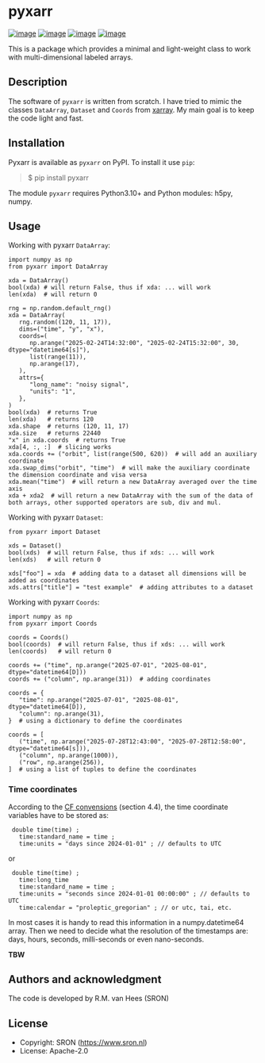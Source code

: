 # pyxarr
[![image](https://img.shields.io/pypi/v/pyxarr.svg?label=release)](https://github.com/rmvanhees/pyxarr/)
[![image](https://img.shields.io/pypi/l/pyxarr.svg)](https://github.com/rmvanhees/pyxarr/LICENSE)
[![image](https://img.shields.io/pypi/dm/pyxarr.svg)](https://pypi.org/project/pyxarr/)
[![image](https://img.shields.io/pypi/status/pyxarr.svg?label=status)](https://pypi.org/project/pyxarr/)

This is a package which provides a minimal and light-weight class to work with
multi-dimensional labeled arrays.

## Description
The software of `pyxarr` is written from scratch. 
I have tried to mimic the classes `DataArray`, `Dataset` and `Coords` from
[xarray](https://xarray.dev/). 
My main goal is to keep the code light and fast.


## Installation
Pyxarr is available as `pyxarr` on PyPI. To install it use `pip`:

> $ pip install pyxarr

The module `pyxarr` requires Python3.10+ and Python modules: h5py, numpy. 

## Usage

Working with pyxarr `DataArray`:
```
import numpy as np
from pyxarr import DataArray

xda = DataArray()
bool(xda) # will return False, thus if xda: ... will work
len(xda)  # will return 0

rng = np.random.default_rng()
xda = DataArray(
   rng.random((120, 11, 17)),
   dims=("time", "y", "x"),
   coords=(
      np.arange("2025-02-24T14:32:00", "2025-02-24T15:32:00", 30, dtype="datetime64[s]"),
      list(range(11)),
      np.arange(17),
   ),
   attrs={
      "long_name": "noisy signal",
      "units": "1",
   },
)
bool(xda)  # returns True
len(xda)   # returns 120
xda.shape  # returns (120, 11, 17)
xda.size   # returns 22440
"x" in xda.coords  # returns True
xda[4, :, :]  # slicing works
xda.coords += ("orbit", list(range(500, 620))  # will add an auxiliary coordinate
xda.swap_dims("orbit", "time")  # will make the auxiliary coordinate the dimension coordinate and visa versa
xda.mean("time")  # will return a new DataArray averaged over the time axis
xda + xda2  # will return a new DataArray with the sum of the data of both arrays, other supported operators are sub, div and mul.
```

Working with pyxarr `Dataset`:
```
from pyxarr import Dataset

xds = Dataset()
bool(xds)  # will return False, thus if xds: ... will work
len(xds)   # will return 0

xds["foo"] = xda  # adding data to a dataset all dimensions will be added as coordinates
xds.attrs["title"] = "test example"  # adding attributes to a dataset
```

Working with pyxarr `Coords`:
```
import numpy as np
from pyxarr import Coords

coords = Coords()
bool(coords)  # will return False, thus if xds: ... will work
len(coords)   # will return 0

coords += ("time", np.arange("2025-07-01", "2025-08-01", dtype="datetime64[D]))
coords += ("column", np.arange(31))  # adding coordinates

coords = {
   "time": np.arange("2025-07-01", "2025-08-01", dtype="datetime64[D]),
   "column": np.arange(31),
}  # using a dictionary to define the coordinates

coords = [
   ("time", np.arange("2025-07-28T12:43:00", "2025-07-28T12:58:00", dtype="datetime64[s])),
   ("column", np.arange(1000)),
   ("row", np.arange(256)),
]  # using a list of tuples to define the coordinates
```

### Time coordinates

According to the [CF convensions](https://cfconventions.org/) (section 4.4),
the time coordinate variables have to be stored as:
```
 double time(time) ;
   time:standard_name = time ;
   time:units = "days since 2024-01-01" ; // defaults to UTC
```
or
```
 double time(time) ;
   time:long_time
   time:standard_name = time ;
   time:units = "seconds since 2024-01-01 00:00:00" ; // defaults to UTC
   time:calendar = "proleptic_gregorian" ; // or utc, tai, etc.
```
In most cases it is handy to read this information in a numpy.datetime64 array.
Then we need to decide what the resolution of the timestamps are: days, hours, seconds,
milli-seconds or even nano-seconds. 

**TBW**



## Authors and acknowledgment
The code is developed by R.M. van Hees (SRON)


## License
* Copyright: SRON (https://www.sron.nl)
* License: Apache-2.0

